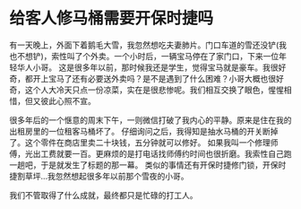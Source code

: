 # 给客人修马桶需要开保时捷吗

有一天晚上，外面下着鹅毛大雪，我忽然想吃夫妻肺片。门口车道的雪还没铲(我也不想铲)，索性叫了个外卖。一个小时后，一辆宝马停在了家门口，下来一位年轻华人小哥。
这是很多年以前，那时候我还是学生，觉得宝马就是豪车。我很好奇，都开上宝马了还有必要送外卖吗？是不是遇到了什么困难？小哥大概也很好奇，这个人大冷天只点一份凉菜，实在是很悲惨呢。我们相互交换了眼色，惺惺相惜，但又彼此心照不宣。

很多年后的一个惬意的周末下午，一则微信打破了我内心的平静。原来是住在我的出租房里的一位租客马桶坏了。
仔细询问之后，我得知是抽水马桶的开关断掉了。这个零件在商店里卖二十块钱，五分钟就可以修好。
如果我叫一个修理师傅，光出工费就要一百。更麻烦的是打电话找师傅约时间也很折磨。我索性自己跑一趟吧，于是就发生了标题的那一幕。
类似的事情还有开保时捷修门锁，开保时捷割草坪...我忽然想起很多年以前那个雪夜的小哥。

我们不管取得了什么成就，最终都只是忙碌的打工人。


